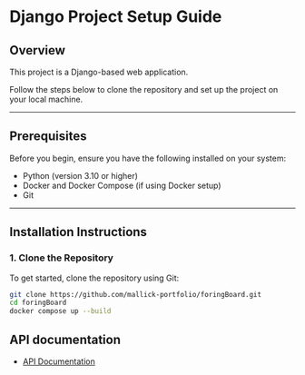 # Django Project Setup Guide

## Overview

This project is a Django-based web application.

Follow the steps below to clone the repository and set up the project on your local machine.

---

## Prerequisites

Before you begin, ensure you have the following installed on your system:

- Python (version 3.10 or higher)
- Docker and Docker Compose (if using Docker setup)
- Git

---

## Installation Instructions

### 1. Clone the Repository

To get started, clone the repository using Git:

```bash
git clone https://github.com/mallick-portfolio/foringBoard.git
cd foringBoard
docker compose up --build
```
## API documentation
- [API Documentation](https://documenter.getpostman.com/view/20671684/2sAYXEDHwB)